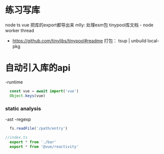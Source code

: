 # 练习写库
  node ts vue
  把库的export都导出来
  mlly: 处理esm包
  tinypool库文档 - node worker thread
- https://github.com/tinylibs/tinypool#readme
  打包： tsup | unbuild
  local-pkg
# 自动引入库的api
-runtime
```ts
  const vue = await import('vue')
  Object.keys(vue)

```

### static analysis
-ast
-regexp

```ts
  fs.readFile('/path/entry')
```
```ts
//index.ts
  export * from './bar'
  export * from '@vue/reactivity'
```